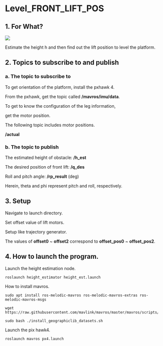 # Level_FRONT_LIFT_POS

## 1. For What?

<image src="figure/figure_1.jpg">

Estimate the height h and then find out the lift position to level the platform.

## 2. Topics to subscribe to and publish

### a. The topic to subscribe to

To get orientation of the platform, install the pxhawk 4.

From the pxhawk, get the topic called **/mavros/imu/data**.

To get to know the configuration of the leg information,

get the motor position.

The following topic includes motor positions.

**/actual**

### b. The topic to publish

The estimated height of obstacle: **/h_est**

The desired position of front lift: **/q_des**

Roll and pitch angle: **/rp_result** (deg)

Herein, theta and phi represent pitch and roll, respectively.

## 3. Setup

Navigate to launch directory.

Set offset value of lift motors.

Setup like trajectory generator. 

The values of **offset0** ~ **offset2** correspond to **offset_pos0** ~ **offset_pos2**.

## 4. How to launch the program.

Launch the height estimation node.
```
roslaunch height_estimator height_est.launch
```

How to install mavros.

```
sudo apt install ros-melodic-mavros ros-melodic-mavros-extras ros-melodic-mavros-msgs
```

```
wget https://raw.githubusercontent.com/mavlink/mavros/master/mavros/scripts/install_geographiclib_datasets.sh
```

```
sudo bash ./install_geographiclib_datasets.sh
```


Launch the pix hawk4.
```
roslaunch mavros px4.launch
```

